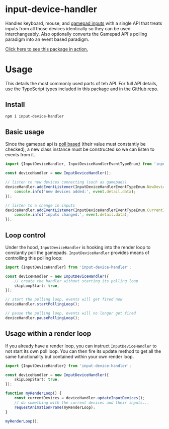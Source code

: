 # input-device-handler

Handles keyboard, mouse, and [gamepad inputs](https://developer.mozilla.org/en-US/docs/Web/API/Gamepad_API) with a single API that treats inputs from all those devices identically so they can be used interchangeably. Also optionally converts the Gamepad API's polling paradigm into an event based paradigm.

[Click here to see this package in action.](https://electrovir.github.io/input-device-handler/)

# Usage

This details the most commonly used parts of teh API. For full API details, use the TypeScript types included in this package and in [the GitHub repo](https://github.com/electrovir/input-device-handler).

## Install

```bash
npm i input-device-handler
```

## Basic usage

Since the gamepad api is [poll based](<https://en.wikipedia.org/wiki/Polling_(computer_science)>) (their value must constantly be checked), a new class instance must be constructed so we can listen to events from it.

<!-- example-link: ./src/readme-examples/basic-setup.example.ts -->

```TypeScript
import {InputDeviceHandler, InputDeviceHandlerEventTypeEnum} from 'input-device-handler';

const deviceHandler = new InputDeviceHandler();

// listen to new devices connecting (such as gamepads)
deviceHandler.addEventListener(InputDeviceHandlerEventTypeEnum.NewDevicesAdded, (event) => {
    console.info('new devices added:', event.detail.data);
});

// listen to a change in inputs
deviceHandler.addEventListener(InputDeviceHandlerEventTypeEnum.CurrentInputsChanged, (event) => {
    console.info('inputs changed:', event.detail.data);
});
```

## Loop control

Under the hood, `InputDeviceHandler` is hooking into the render loop to constantly poll the gamepads. `InputDeviceHandler` provides means of controlling this polling loop:

<!-- example-link: ./src/readme-examples/loop-control.example.ts -->

```TypeScript
import {InputDeviceHandler} from 'input-device-handler';

const deviceHandler = new InputDeviceHandler({
    // create the handler without starting its polling loop
    skipLoopStart: true,
});

// start the polling loop, events will get fired now
deviceHandler.startPollingLoop();

// pause the polling loop, events will no longer get fired
deviceHandler.pausePollingLoop();
```

## Usage within a render loop

If you already have a render loop, you can instruct `InputDeviceHandler` to not start its own poll loop. You can then fire its update method to get all the same functionality but contained within your own render loop.

<!-- example-link: ./src/readme-examples/inside-render-loop.example.ts -->

```TypeScript
import {InputDeviceHandler} from 'input-device-handler';

const deviceHandler = new InputDeviceHandler({
    skipLoopStart: true,
});

function myRenderLoop() {
    const currentDevices = deviceHandler.updateInputDevices();
    // do something with the current devices and their inputs...
    requestAnimationFrame(myRenderLoop);
}

myRenderLoop();
```
